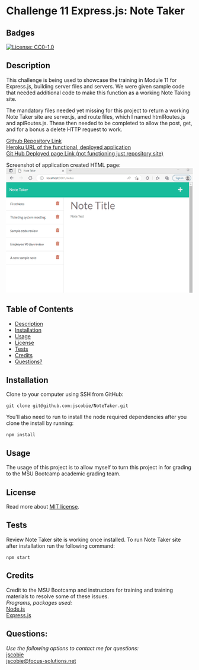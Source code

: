 # Challenge 11 Express.js: Note Taker

## Badges
[![License: CC0-1.0](https://img.shields.io/badge/license-MIT-blue.svg)](https://opensource.org/licenses/MIT)

## Description

This challenge is being used to showcase the training in Module 11 for Express.js, building server files and servers. We were given sample code that needed additional code to make this function as a working Note Taking site.

The mandatory files needed yet missing for this project to return a working Note Taker site are server.js, and route files, which I named htmlRoutes.js and apiRoutes.js. These then needed to be completed to allow the post, get, and for a bonus a delete HTTP request to work.

[Github Repository Link](https://github.com/jscobie/NoteTaker)<br>
[Heroku URL of the functional, deployed application](https://immense-everglades-35861.herokuapp.com/)<br>
[Git Hub Deployed page Link (not functioning just repository site)](https://jscobie.github.io/NoteTaker/)

Screenshot of application created HTML page:<br>
![HTML webpage created during video demonstration](./assets/mod11QuickEvaluate.gif)

## Table of Contents

* [Description](#description)
* [Installation](#installation)
* [Usage](#usage)
* [License](#license)
* [Tests](#tests)
* [Credits](#credits)
* [Questions?](#questions)

## Installation

Clone to your computer using SSH from GitHub:
```
git clone git@github.com:jscobie/NoteTaker.git
```

You'll also need to run to install the node required dependencies after you clone the install by running:
```
npm install
```

## Usage

The usage of this project is to allow myself to turn this project in for grading to the MSU Bootcamp academic grading team.

## License
Read more about [MIT license](https://opensource.org/licenses/MIT).

## Tests

Review Note Taker site is working once installed. To run Note Taker site after installation run the following command: 
```
npm start
```

## Credits

Credit to the MSU Bootcamp and instructors for training and training materials to resolve some of these issues.<br>
*Programs, packages used:*<br>
[Node.js](https://nodejs.org/en/)<br>
[Express.js](https://expressjs.com/)<br>

## Questions:
*Use the following options to contact me for questions:*<br>
[jscobie](https://github.com/jscobie)<br>
jscobie@focus-solutions.net